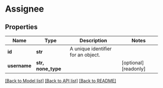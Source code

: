 # Assignee


## Properties
Name | Type | Description | Notes
------------ | ------------- | ------------- | -------------
**id** | **str** | A unique identifier for an object. | 
**username** | **str, none_type** |  | [optional] [readonly] 

[[Back to Model list]](../../README.md#documentation-for-models) [[Back to API list]](../../README.md#documentation-for-api-endpoints) [[Back to README]](../../README.md)


